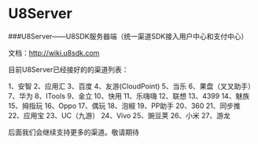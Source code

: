 # U8Server
###U8Server——U8SDK服务器端（统一渠道SDK接入用户中心和支付中心）

文档：http://wiki.u8sdk.com

目前U8Server已经接好的的渠道列表：

1、安智
2、应用汇
3、百度
4、友游(CloudPoint)
5、当乐
6、果盘（叉叉助手）
7、华为
8、ITools
9、金立
10、快用
11、乐嗨嗨
12、联想
13、4399
14、魅族
15、拇指玩
16、Oppo
17、偶玩
18、泡椒
19、PP助手
20、360
21、同步推
22、应用宝
23、UC（九游）
24、Vivo
25、豌豆荚
26、小米
27、游龙

后面我们会继续支持更多的渠道。敬请期待